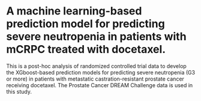 # A machine learning-based prediction model for predicting severe neutropenia in patients with mCRPC treated with docetaxel.
This is a post-hoc analysis of randomized controlled trial data to develop the XGboost-based prediction models for predicting severe neutropenia (G3 or more) in patients with metastatic castration-resistant prostate cancer receiving docetaxel. The Prostate Cancer DREAM Challenge data is used in this study.
